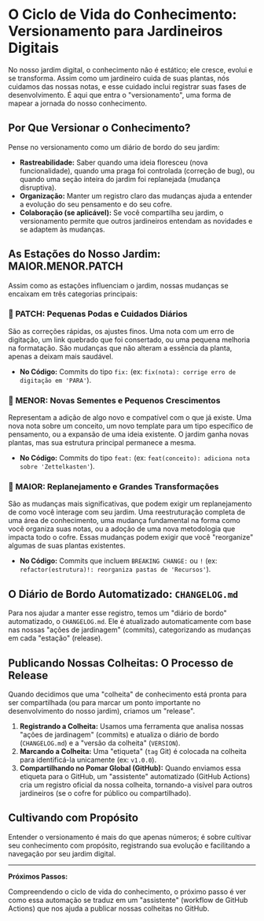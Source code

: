 # O Ciclo de Vida do Conhecimento: Versionamento para Jardineiros Digitais

No nosso jardim digital, o conhecimento não é estático; ele cresce, evolui e se transforma. Assim como um jardineiro cuida de suas plantas, nós cuidamos das nossas notas, e esse cuidado inclui registrar suas fases de desenvolvimento. É aqui que entra o "versionamento", uma forma de mapear a jornada do nosso conhecimento.

## Por Que Versionar o Conhecimento?

Pense no versionamento como um diário de bordo do seu jardim:

-   **Rastreabilidade:** Saber quando uma ideia floresceu (nova funcionalidade), quando uma praga foi controlada (correção de bug), ou quando uma seção inteira do jardim foi replanejada (mudança disruptiva).
-   **Organização:** Manter um registro claro das mudanças ajuda a entender a evolução do seu pensamento e do seu cofre.
-   **Colaboração (se aplicável):** Se você compartilha seu jardim, o versionamento permite que outros jardineiros entendam as novidades e se adaptem às mudanças.

## As Estações do Nosso Jardim: MAIOR.MENOR.PATCH

Assim como as estações influenciam o jardim, nossas mudanças se encaixam em três categorias principais:

### 🌻 PATCH: Pequenas Podas e Cuidados Diários

São as correções rápidas, os ajustes finos. Uma nota com um erro de digitação, um link quebrado que foi consertado, ou uma pequena melhoria na formatação. São mudanças que não alteram a essência da planta, apenas a deixam mais saudável.

-   **No Código:** Commits do tipo `fix:` (ex: `fix(nota): corrige erro de digitação em 'PARA'`).

### 🌱 MENOR: Novas Sementes e Pequenos Crescimentos

Representam a adição de algo novo e compatível com o que já existe. Uma nova nota sobre um conceito, um novo template para um tipo específico de pensamento, ou a expansão de uma ideia existente. O jardim ganha novas plantas, mas sua estrutura principal permanece a mesma.

-   **No Código:** Commits do tipo `feat:` (ex: `feat(conceito): adiciona nota sobre 'Zettelkasten'`).

### 🌳 MAIOR: Replanejamento e Grandes Transformações

São as mudanças mais significativas, que podem exigir um replanejamento de como você interage com seu jardim. Uma reestruturação completa de uma área de conhecimento, uma mudança fundamental na forma como você organiza suas notas, ou a adoção de uma nova metodologia que impacta todo o cofre. Essas mudanças podem exigir que você "reorganize" algumas de suas plantas existentes.

-   **No Código:** Commits que incluem `BREAKING CHANGE:` ou `!` (ex: `refactor(estrutura)!: reorganiza pastas de 'Recursos'`).

## O Diário de Bordo Automatizado: `CHANGELOG.md`

Para nos ajudar a manter esse registro, temos um "diário de bordo" automatizado, o `CHANGELOG.md`. Ele é atualizado automaticamente com base nas nossas "ações de jardinagem" (commits), categorizando as mudanças em cada "estação" (release).

## Publicando Nossas Colheitas: O Processo de Release

Quando decidimos que uma "colheita" de conhecimento está pronta para ser compartilhada (ou para marcar um ponto importante no desenvolvimento do nosso jardim), criamos um "release".

1.  **Registrando a Colheita:** Usamos uma ferramenta que analisa nossas "ações de jardinagem" (commits) e atualiza o diário de bordo (`CHANGELOG.md`) e a "versão da colheita" (`VERSION`).
2.  **Marcando a Colheita:** Uma "etiqueta" (`tag` Git) é colocada na colheita para identificá-la unicamente (ex: `v1.0.0`).
3.  **Compartilhando no Pomar Global (GitHub):** Quando enviamos essa etiqueta para o GitHub, um "assistente" automatizado (GitHub Actions) cria um registro oficial da nossa colheita, tornando-a visível para outros jardineiros (se o cofre for público ou compartilhado).

## Cultivando com Propósito

Entender o versionamento é mais do que apenas números; é sobre cultivar seu conhecimento com propósito, registrando sua evolução e facilitando a navegação por seu jardim digital.

---

**Próximos Passos:**

Compreendendo o ciclo de vida do conhecimento, o próximo passo é ver como essa automação se traduz em um "assistente" (workflow de GitHub Actions) que nos ajuda a publicar nossas colheitas no GitHub.
